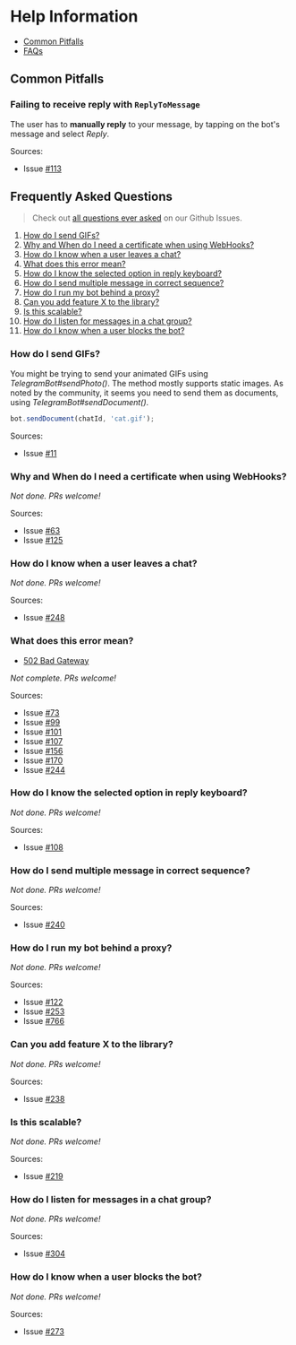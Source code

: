 # Help Information

* [Common Pitfalls](#pitfalls)
* [FAQs](#faqs)

<a name="pitfalls"></a>
## Common Pitfalls

<a name="reply-to-message"></a>
### Failing to receive reply with `ReplyToMessage`

The user has to **manually reply** to your message, by tapping on the bot's message and select *Reply*.

Sources:

* Issue [#113](https://github.com/guru-node/guru-node/telegram-bot/issues/113)

<a name="faqs"></a>
## Frequently Asked Questions

> Check out [all questions ever asked][questions] on our Github Issues.

1. [How do I send GIFs?](#gifs)
1. [Why and When do I need a certificate when using WebHooks?](#webhook-cert)
1. [How do I know when a user leaves a chat?](#leave-chat)
1. [What does this error mean?](#error-meanings)
1. [How do I know the selected option in reply keyboard?](#reply-keyboard)
1. [How do I send multiple message in correct sequence?](#ordered-sending)
1. [How do I run my bot behind a proxy?](#proxy)
1. [Can you add feature X to the library?](#new-feature)
1. [Is this scalable?](#scalable)
1. [How do I listen for messages in a chat group?](#messages-in-chat)
1. [How do I know when a user blocks the bot?](#blocked-bot)

<a name="gifs"></a>
### How do I send GIFs?

You might be trying to send your animated GIFs using *TelegramBot#sendPhoto()*.
The method mostly supports static images. As noted by the community,
it seems you need to send them as documents, using *TelegramBot#sendDocument()*.

```js
bot.sendDocument(chatId, 'cat.gif');
```

Sources:

* Issue [#11](https://github.com/guru-node/guru-node/telegram-bot/issues/11)

<a name="webhook-cert"></a>
### Why and When do I need a certificate when using WebHooks?

*Not done. PRs welcome!*

Sources:

* Issue [#63](https://github.com/guru-node/guru-node/telegram-bot/issues/63)
* Issue [#125](https://github.com/guru-node/guru-node/telegram-bot/issues/125)

<a name="leave-chat"></a>
### How do I know when a user leaves a chat?

*Not done. PRs welcome!*

Sources:

* Issue [#248](https://github.com/guru-node/guru-node/telegram-bot/issues/248)

<a name="error-meanings"></a>
### What does this error mean?

* [502 Bad Gateway](https://github.com/guru-node/guru-node/telegram-bot/issues/377)

*Not complete. PRs welcome!*

Sources:

* Issue [#73](https://github.com/guru-node/guru-node/telegram-bot/issues/73)
* Issue [#99](https://github.com/guru-node/guru-node/telegram-bot/issues/99)
* Issue [#101](https://github.com/guru-node/guru-node/telegram-bot/issues/101)
* Issue [#107](https://github.com/guru-node/guru-node/telegram-bot/issues/107)
* Issue [#156](https://github.com/guru-node/guru-node/telegram-bot/issues/156)
* Issue [#170](https://github.com/guru-node/guru-node/telegram-bot/issues/170)
* Issue [#244](https://github.com/guru-node/guru-node/telegram-bot/issues/244)

<a name="reply-keyboard"></a>
### How do I know the selected option in reply keyboard?

*Not done. PRs welcome!*

Sources:

* Issue [#108](https://github.com/guru-node/guru-node/telegram-bot/issues/108)

<a name="ordered-sending"></a>
### How do I send multiple message in correct sequence?

*Not done. PRs welcome!*

Sources:

* Issue [#240](https://github.com/guru-node/guru-node/telegram-bot/issues/240)

<a name="proxy"></a>
### How do I run my bot behind a proxy?

*Not done. PRs welcome!*

Sources:

* Issue [#122](https://github.com/guru-node/guru-node/telegram-bot/issues/122)
* Issue [#253](https://github.com/guru-node/guru-node/telegram-bot/issues/253)
* Issue [#766](https://github.com/guru-node/guru-node/telegram-bot/issues/766)

<a name="new-feature"></a>
### Can you add feature X to the library?

*Not done. PRs welcome!*

Sources:

* Issue [#238](https://github.com/guru-node/guru-node/telegram-bot/issues/238)

<a name="scalable"></a>
### Is this scalable?

*Not done. PRs welcome!*

Sources:

* Issue [#219](https://github.com/guru-node/guru-node/telegram-bot/issues/219)

<a name="messages-in-chat"></a>
### How do I listen for messages in a chat group?

*Not done. PRs welcome!*

Sources:

* Issue [#304](https://github.com/guru-node/guru-node/telegram-bot/issues/304)

<a name="blocked-bot"></a>
### How do I know when a user blocks the bot?

*Not done. PRs welcome!*

Sources:

* Issue [#273](https://github.com/guru-node/guru-node/telegram-bot/issues/273)

[questions]:https://github.com/guru-node/guru-node/telegram-bot/issues?utf8=%E2%9C%93&q=is%3Aissue%20label%3Aquestion%20
